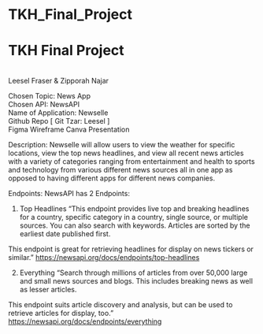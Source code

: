 # TKH_Final_Project

<h1>TKH Final Project</h1><br>
Leesel Fraser & Zipporah Najar

Chosen Topic: News App<br>
Chosen API: NewsAPI<br>
Name of Application: Newselle<br>
Github Repo [ Git Tzar: Leesel ]<br>
Figma Wireframe
Canva Presentation

Description: Newselle will allow users to view the weather for specific locations, view the top news headlines, and view all recent news articles with a variety of categories ranging from entertainment and health to sports and technology from various different news sources all in one app as opposed to having different apps for different news companies. 

Endpoints:
NewsAPI has 2 Endpoints: 

1. Top Headlines
“This endpoint provides live top and breaking headlines for a country, specific category in a country, single source, or multiple sources. You can also search with keywords. Articles are sorted by the earliest date published first.

This endpoint is great for retrieving headlines for display on news tickers or similar.”
https://newsapi.org/docs/endpoints/top-headlines

2. Everything
“Search through millions of articles from over 50,000 large and small news sources and blogs. This includes breaking news as well as lesser articles. 

This endpoint suits article discovery and analysis, but can be used to retrieve articles for display, too.”
https://newsapi.org/docs/endpoints/everything
